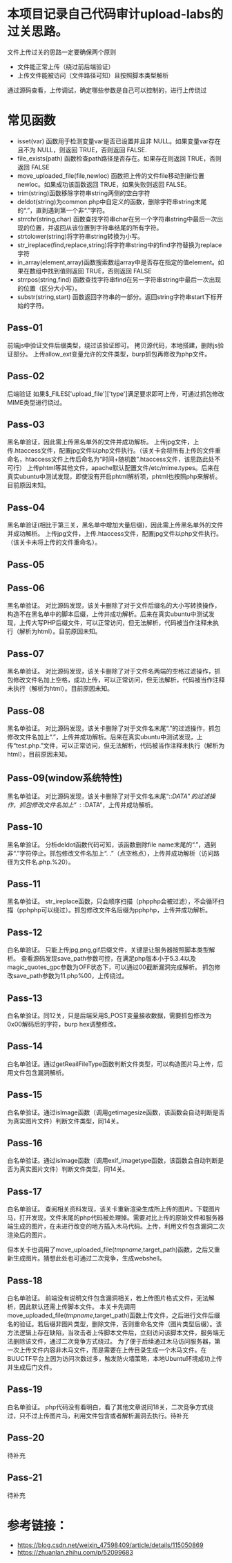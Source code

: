 # 本项目记录自己代码审计upload-labs的过关思路。
文件上传过关的思路一定要确保两个原则
* 文件能正常上传（绕过前后端验证）
* 上传文件能被访问（文件路径可知）且按照脚本类型解析

通过源码查看，上传调试，确定哪些参数是自己可以控制的，进行上传绕过

# 常见函数
* isset(var) 函数用于检测变量var是否已设置并且非 NULL。如果变量var存在且不为 NULL，则返回 TRUE，否则返回 FALSE.
* file_exists(path) 函数检查path路径是否存在。如果存在则返回 TRUE，否则返回 FALSE
* move_uploaded_file(file,newloc) 函数把上传的文件file移动到新位置newloc。如果成功该函数返回 TRUE，如果失败则返回 FALSE。
* trim(string)函数移除字符串string两侧的空白字符
* deldot(string)为common.php中自定义的函数，删除字符串string末尾的“.”，直到遇到第一个非“.”字符。
* strrchr(string,char) 函数查找字符串char在另一个字符串string中最后一次出现的位置，并返回从该位置到字符串结尾的所有字符。
* strtolower(string)将字符串string转换为小写。
* str_ireplace(find,replace,string)将字符串string中的find字符替换为replace字符
* in_array(element,array)函数搜索数组array中是否存在指定的值element。如果在数组中找到值则返回 TRUE，否则返回 FALSE
* strrpos(string,find) 函数查找字符串find在另一字符串string中最后一次出现的位置（区分大小写）。
* substr(string,start) 函数返回字符串的一部分。返回string字符串start下标开始的字符。




## Pass-01
前端js中验证文件后缀类型，绕过该验证即可。
拷贝源代码，本地搭建，删除js验证部分。
上传allow_ext变量允许的文件类型，burp抓包再修改为php文件。
## Pass-02
后端验证
如果$_FILES['upload_file']['type']满足要求即可上传，可通过抓包修改MIME类型进行绕过。
## Pass-03
黑名单验证，因此需上传黑名单外的文件并成功解析。
上传jpg文件，上传.htaccess文件，配置jpg文件以php文件执行。（该关卡会将所有上传的文件重命名，htaccess文件上传后命名为“时间+随机数”.htaccess文件，该思路此处不可行）
上传phtml等其他文件，apache默认配置文件/etc/mime.types。后来在真实ubuntu中测试发现，即使没有开启phtml解析项，phtml也按照php来解析。目前原因未知。

## Pass-04
黑名单验证(相比于第三关，黑名单中增加大量后缀)，因此需上传黑名单外的文件并成功解析。
上传jpg文件，上传.htaccess文件，配置jpg文件以php文件执行。（该关卡未将上传的文件重命名）。

## Pass-05

## Pass-06
黑名单验证。
对比源码发现，该关卡删除了对于文件后缀名的大小写转换操作，构造不在黑名单中的脚本后缀，上传并成功解析。后来在真实ubuntu中测试发现，上传大写PHP后缀文件，可以正常访问，但无法解析，代码被当作注释未执行（解析为html）。目前原因未知。

## Pass-07
黑名单验证。
对比源码发现，该关卡删除了对于文件名两端的空格过滤操作，抓包修改文件名加上空格，成功上传，可以正常访问，但无法解析，代码被当作注释未执行（解析为html）。目前原因未知。

## Pass-08
黑名单验证。
对比源码发现，该关卡删除了对于文件名末尾“.”的过滤操作，抓包修改文件名加上“.”，上传并成功解析。后来在真实ubuntu中测试发现，上传“test.php.”文件，可以正常访问，但无法解析，代码被当作注释未执行（解析为html），目前原因未知。

## Pass-09(window系统特性)
黑名单验证。
对比源码发现，该关卡删除了对于文件名末尾“::$DATA”的过滤操作，抓包修改文件名加上“::$DATA”，上传并成功解析。

## Pass-10
黑名单验证。
分析deldot函数代码可知，该函数删除file name末尾的“.”，遇到非“.”字符停止。抓包修改文件名加上“. .”（点空格点），上传并成功解析（访问路径为文件名.php.%20）。

## Pass-11
黑名单验证。
str_ireplace函数，只会顺序扫描（phpphp会被过滤），不会循环扫描（pphphp可以绕过）。抓包修改文件名后缀为pphphp，上传并成功解析。

## Pass-12
白名单验证。
只能上传jpg,png,gif后缀文件，关键是让服务器按照脚本类型解析。
查看源码发现save_path参数可控，在满足php版本小于5.3.4以及magic_quotes_gpc参数为OFF状态下，可以通过00截断漏洞完成解析。
抓包修改save_path参数为11.php%00，上传绕过。

## Pass-13
白名单验证。同12关，只是后端采用$_POST变量接收数据，需要抓包修改为0x00解码后的字符，burp hex调整修改。

## Pass-14
白名单验证。通过getReailFileType函数判断文件类型，可以构造图片马上传，后用文件包含漏洞解析。

## Pass-15
白名单验证。通过isImage函数（调用getimagesize函数，该函数会自动判断是否为真实图片文件）判断文件类型，同14关。

## Pass-16
白名单验证。通过isImage函数（调用exif_imagetype函数，该函数会自动判断是否为真实图片文件）判断文件类型，同14关。

## Pass-17
白名单验证。
查阅相关资料发现，该关卡重新渲染生成所上传的图片。下载图片马，打开发现，文件末尾的php代码被处理掉。需要对比上传的原始文件和服务器端生成的图片，在未进行改变的地方插入木马代码。上传，利用文件包含漏洞二次渲染后的图片。

但本关卡也调用了move_uploaded_file($tmpname,$target_path)函数，之后又重新生成图片。猜想此处也可通过二次竞争，生成webshell。

## Pass-18
白名单验证。
前端没有说明文件包含漏洞相关，若上传图片格式文件，无法解析，因此默认还需上传脚本文件。
本关卡先调用move_uploaded_file($tmpname,$target_path)函数上传文件，之后进行文件后缀名的验证。若后缀非图片类型，删除文件，否则重命名文件（图片类型后缀）。该方法逻辑上存在缺陷，当攻击者上传脚本文件后，立刻访问该脚本文件，服务端无法删除该文件，通过二次竞争方式绕过。
为了便于后续通过木马访问服务器，第一次上传文件内容非木马文件，而是需要在上传目录生成一个木马文件。在BUUCTF平台上因为访问次数过多，触发防火墙策略，本地Ubuntu环境成功上传并生成后门文件。

## Pass-19
白名单验证。
php代码没有看明白，看了其他文章说同18关，二次竞争方式绕过，只不过上传图片马，利用文件包含或者解析漏洞去执行。待补充

## Pass-20
待补充

## Pass-21
待补充

# 参考链接：
* https://blog.csdn.net/weixin_47598409/article/details/115050869
* https://zhuanlan.zhihu.com/p/52099683



